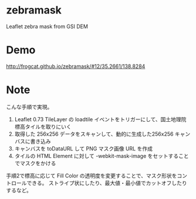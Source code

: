 # zebramask
Leaflet zebra mask from GSI DEM

# Demo
<http://frogcat.github.io/zebramask/#12/35.2661/138.8284>

# Note
こんな手順で実現。

1. Leaflet 0.73 TileLayer の loadtile イベントをトリガーにして、国土地理院標高タイルを取りにいく
2. 取得した 256x256 データをスキャンして、動的に生成した256x256 キャンバスに書き込み
3. キャンバスを toDataURL して PNG マスク画像 URL を作成
4. タイルの HTML Element に対して -webkit-mask-image をセットすることでマスクをかける

手順2で標高に応じて Fill Color の透明度を変更することで、マスク形状をコントロールできる。
ストライプ状にしたり、最大値・最小値でカットオフしたりするなど。

